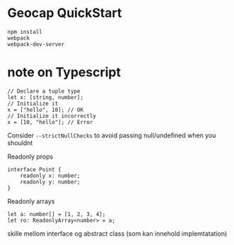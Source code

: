 # Geocap QuickStart



```
npm install
webpack
webpack-dev-server 

```

# note on Typescript

```
// Declare a tuple type
let x: [string, number];
// Initialize it
x = ["hello", 10]; // OK
// Initialize it incorrectly
x = [10, "hello"]; // Error
```

Consider   ```--strictNullChecks``` to avoid passing null/undefined when you shouldnt


Readonly props
```
interface Point {
    readonly x: number;
    readonly y: number;
}
```

Readonly arrays
```
let a: number[] = [1, 2, 3, 4];
let ro: ReadonlyArray<number> = a;
```


skille mellom interface og abstract class (som kan innehold implemtatation)


